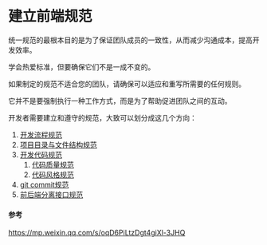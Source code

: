 # 建立前端规范

统一规范的最根本目的是为了保证团队成员的一致性，从而减少沟通成本，提高开发效率。

学会热爱标准，但要确保它们不是一成不变的。

如果制定的规范不适合您的团队，请确保可以适应和重写所需要的任何规则。

它并不是要强制执行一种工作方式，而是为了帮助促进团队之间的互动。

开发者需要建立和遵守的规范，大致可以划分成这几个方向：

1. [开发流程规范](./1.开发流程规范.md)
2. [项目目录与文件结构规范](./2.项目目录与文件结构规范.md)
3. [开发代码规范](./3.开发代码规范.md)
    1. [代码质量规范](./ESLint+Prettier/ESLint实践.md)
    2. [代码风格规范](./ESLint+Prettier/Prettier实践.md)
4. [git commit规范](husky+lint-staged+commitlint实践.md)
5. [前后端分离接口规范](./5.前后端分离接口规范/README.md)

#### 参考

https://mp.weixin.qq.com/s/oqD6PiLtzDgt4giXl-3JHQ

